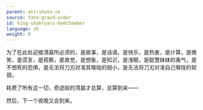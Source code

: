 ```yaml
---
parent: attribute.ce
source: fate-grand-order
id: king-shahryars-bedchamber
language: zh
weight: 0
---
```


为了在此处迎接清晨所必须的，是故事，是话语，是快乐，是热衷，是计算，是微笑，是谎言，是观察，是直觉，是想象，是知识，是浅眠，是聪慧妹妹的勇气，是不想死的恐惧，是无法将刀刃对准其喉咙的弱小，是无法将刀刃对准自己喉咙的软弱。

耗费了所有这一切，奇迹般的清晨才总算，总算到来——

然后，下一个夜晚又会到来。
